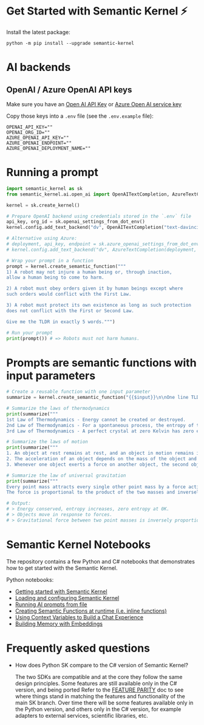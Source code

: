 # Get Started with Semantic Kernel ⚡

Install the latest package:

    python -m pip install --upgrade semantic-kernel


# AI backends

## OpenAI / Azure OpenAI API keys

Make sure you have an
[Open AI API Key](https://openai.com/api/) or
[Azure Open AI service key](https://learn.microsoft.com/azure/cognitive-services/openai/quickstart?pivots=rest-api)

Copy those keys into a `.env` file (see the `.env.example` file):

```
OPENAI_API_KEY=""
OPENAI_ORG_ID=""
AZURE_OPENAI_API_KEY=""
AZURE_OPENAI_ENDPOINT=""
AZURE_OPENAI_DEPLOYMENT_NAME=""
```

# Running a prompt

```python
import semantic_kernel as sk
from semantic_kernel.ai.open_ai import OpenAITextCompletion, AzureTextCompletion

kernel = sk.create_kernel()

# Prepare OpenAI backend using credentials stored in the `.env` file
api_key, org_id = sk.openai_settings_from_dot_env()
kernel.config.add_text_backend("dv", OpenAITextCompletion("text-davinci-003", api_key, org_id))

# Alternative using Azure:
# deployment, api_key, endpoint = sk.azure_openai_settings_from_dot_env()
# kernel.config.add_text_backend("dv", AzureTextCompletion(deployment, endpoint, api_key))

# Wrap your prompt in a function
prompt = kernel.create_semantic_function("""
1) A robot may not injure a human being or, through inaction,
allow a human being to come to harm.

2) A robot must obey orders given it by human beings except where
such orders would conflict with the First Law.

3) A robot must protect its own existence as long as such protection
does not conflict with the First or Second Law.

Give me the TLDR in exactly 5 words.""")

# Run your prompt
print(prompt()) # => Robots must not harm humans.
```

# Prompts are **semantic functions** with input parameters

```python
# Create a reusable function with one input parameter
summarize = kernel.create_semantic_function("{{$input}}\n\nOne line TLDR with the fewest words.")

# Summarize the laws of thermodynamics
print(summarize("""
1st Law of Thermodynamics - Energy cannot be created or destroyed.
2nd Law of Thermodynamics - For a spontaneous process, the entropy of the universe increases.
3rd Law of Thermodynamics - A perfect crystal at zero Kelvin has zero entropy."""))

# Summarize the laws of motion
print(summarize("""
1. An object at rest remains at rest, and an object in motion remains in motion at constant speed and in a straight line unless acted on by an unbalanced force.
2. The acceleration of an object depends on the mass of the object and the amount of force applied.
3. Whenever one object exerts a force on another object, the second object exerts an equal and opposite on the first."""))

# Summarize the law of universal gravitation
print(summarize("""
Every point mass attracts every single other point mass by a force acting along the line intersecting both points.
The force is proportional to the product of the two masses and inversely proportional to the square of the distance between them."""))

# Output:
# > Energy conserved, entropy increases, zero entropy at 0K.
# > Objects move in response to forces.
# > Gravitational force between two point masses is inversely proportional to the square of the distance between them.
```

# Semantic Kernel Notebooks

The repository contains a few Python and C# notebooks that demonstrates how to
get started with the Semantic Kernel.

Python notebooks:

* [Getting started with Semantic Kernel](samples/notebooks/python/00-getting-started.ipynb)
* [Loading and configuring Semantic Kernel](samples/notebooks/python/01-basic-loading-the-kernel.ipynb)
* [Running AI prompts from file](samples/notebooks/python/02-running-prompts-from-file.ipynb)
* [Creating Semantic Functions at runtime (i.e. inline functions)](samples/notebooks/python/03-semantic-function-inline.ipynb)
* [Using Context Variables to Build a Chat Experience](samples/notebooks/python/04-context-variables-chat.ipynb)
* [Building Memory with Embeddings](samples/notebooks/python/06-memory-and-embeddings.ipynb)

# Frequently asked questions

* How does Python SK compare to the C# version of Semantic Kernel?

  The two SDKs are compatible and at the core they follow the same design principles.
  Some features are still available only in the C# version, and being ported
  Refer to the [FEATURE PARITY](FEATURE_PARITY.md) doc to see where
  things stand in matching the features and functionality of the main SK branch.
  Over time there will be some features available only in the Python version, and
  others only in the C# version, for example adapters to external services,
  scientific libraries, etc.
